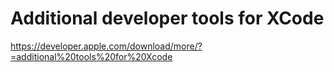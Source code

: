 # Additional developer tools for XCode

https://developer.apple.com/download/more/?=additional%20tools%20for%20Xcode

